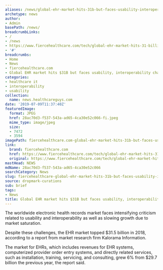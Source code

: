 ```yaml
---
aliases: /news/global-ehr-market-hits-31b-but-faces-usability-interoperability-challenges
archetype: news
author:
- Admin
basePath: /news/
breadcrumbLinks:
- /
- /news
- https://www.fiercehealthcare.com/tech/global-ehr-market-hits-31-billion-but-faces-usability-interoperability-challenges
- '#'
breadcrumbs:
- Home
- News
- fiercehealthcare.com
- Global EHR market hits $31B but faces usability, interoperability challenges
categories:
- healthcare it
- interoperability
- usability
collection:
  name: news.healthcareguys.com
date: '2019-07-09T11:37:40Z'
featuredImage:
  format: JPEG
  href: 28ac70d3-f537-543a-ad65-4ca30e52c066-fi.jpeg
  mime_type: image/jpeg
  size:
  - 7472
  - 3594
imagePath: fiercehealthcare.com-global-ehr-market-hits-31b-but-faces-usability-interoperability-challenges
link:
  brand: fiercehealthcare.com
  href: https://www.fiercehealthcare.com/tech/global-ehr-market-hits-31-billion-but-faces-usability-interoperability-challenges
  original: https://www.fiercehealthcare.com/tech/global-ehr-market-hits-31-billion-but-faces-usability-interoperability-challenges
mastHead: NEWS
mdName: 28ac70d3-f537-543a-ad65-4ca30e52c066
searchCategory: News
slug: fiercehealthcare-global-ehr-market-hits-31b-but-faces-usability-interoperability-challenges
source: dropmark-curations
sub: brief
tags:
- News
title: Global EHR market hits $31B but faces usability, interoperability challenges
---
```


The worldwide electronic health records market faces intensifying criticism related to usability and interoperability as well as slowing growth due to market saturation.

Despite these challenges, the EHR market topped $31.5 billion in 2018, according to a report from market research firm Kalorama Information.

The market for EHRs, which includes revenues for EHR systems, computerized provider order entry systems, and directly related services, such as installation, training, servicing, and consulting, grew 6% from $29.7 billion the previous year, the report said.